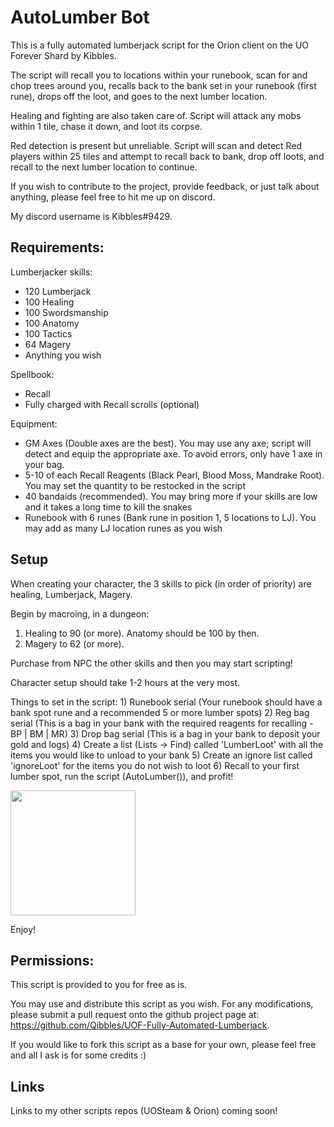 # AutoLumber Bot

This is a fully automated lumberjack script for the Orion client on the UO Forever Shard by Kibbles. 

The script will recall you to locations within your runebook, scan for and chop trees around you, recalls back to the bank set in your runebook (first rune), drops off the loot, and goes to the next lumber location.

Healing and fighting are also taken care of. Script will attack any mobs within 1 tile, chase it down, and loot its corpse.

Red detection is present but unreliable. Script will scan and detect Red players within 25 tiles and attempt to recall back to bank, drop off loots, and recall to the next lumber location to continue.

If you wish to contribute to the project, provide feedback, or just talk about anything, please feel free to hit me up on discord. 

My discord username is Kibbles#9429.

## Requirements:
Lumberjacker skills:
- 120 Lumberjack
- 100 Healing
- 100 Swordsmanship
- 100 Anatomy
- 100 Tactics
- 64 Magery
- Anything you wish

Spellbook:
- Recall
- Fully charged with Recall scrolls (optional)

Equipment:
- GM Axes (Double axes are the best). You may use any axe; script will detect and equip the appropriate axe. To avoid errors, only have 1 axe in your bag. 
- 5-10 of each Recall Reagents (Black Pearl, Blood Moss, Mandrake Root). You may set the quantity to be restocked in the script
- 40 bandaids (recommended). You may bring more if your skills are low and it takes a long time to kill the snakes
- Runebook with 6 runes (Bank rune in position 1, 5 locations to LJ). You may add as many LJ location runes as you wish

## Setup
When creating your character, the 3 skills to pick (in order of priority) are healing, Lumberjack, Magery.

Begin by macroing, in a dungeon:
1) Healing to 90 (or more). Anatomy should be 100 by then.
2) Magery to 62 (or more).

Purchase from NPC the other skills and then you may start scripting!

Character setup should take 1-2 hours at the very most.

Things to set in the script:
    1) Runebook serial (Your runebook should have a bank spot rune and a recommended 5 or more lumber spots)
    2) Reg bag serial (This is a bag in your bank with the required reagents for recalling - BP | BM | MR)
    3) Drop bag serial (This is a bag in your bank to deposit your gold and logs)
    4) Create a list (Lists -> Find) called 'LumberLoot' with all the items you would like to unload to your bank 
    5) Create an ignore list called 'ignoreLoot' for the items you do not wish to loot
    6) Recall to your first lumber spot, run the script (AutoLumber()), and profit!
    
<img src="https://camo.githubusercontent.com/43ee5a79611e14694338abe79cef79b35eace4f8/687474703a2f2f7777772e696d61676575702e72752f696d673239302f323731333036322f7461625f6c697374735f66696e642e706e67" width=200>

Enjoy!

## Permissions:
This script is provided to you for free as is. 

You may use and distribute this script as you wish. For any modifications, please submit a pull request onto the github project page at: https://github.com/Qibbles/UOF-Fully-Automated-Lumberjack.

If you would like to fork this script as a base for your own, please feel free and all I ask is for some credits :)

## Links
Links to my other scripts repos (UOSteam & Orion) coming soon!
